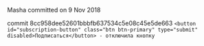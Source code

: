 Masha committed on 9 Nov 2018

commit 8cc958dee52601bbbfb637534c5e08c45e5de663
`
<button id="subscription-button" class="btn btn-primary" type="submit" disabled>Подписаться</button> - отключила кнопку
`
